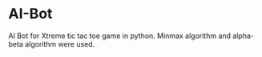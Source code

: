 # AI-Bot
AI Bot for Xtreme tic tac toe game in python. Minmax algorithm and alpha-beta algorithm were used.
